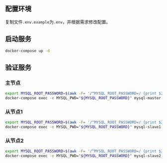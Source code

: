 ## 配置环境

复制文件`.env.example`为`.env`，并根据需求修改配置。

## 启动服务

```bash
docker-compose up -d
```

## 验证服务

### 主节点

```bash
export MYSQL_ROOT_PASSWORD=$(awk -F= '/^MYSQL_ROOT_PASSWORD=/ {print $2}' .env.example)
docker-compose exec -e MYSQL_PWD="${MYSQL_ROOT_PASSWORD}" mysql-master mysql -u root -e "SHOW MASTER STATUS;"
```

### 从节点1

```bash
export MYSQL_ROOT_PASSWORD=$(awk -F= '/^MYSQL_ROOT_PASSWORD=/ {print $2}' .env.example)
docker-compose exec -e MYSQL_PWD="${MYSQL_ROOT_PASSWORD}" mysql-slave1 mysql -u root -e "SHOW SLAVE STATUS\G"
```

### 从节点2

```bash
export MYSQL_ROOT_PASSWORD=$(awk -F= '/^MYSQL_ROOT_PASSWORD=/ {print $2}' .env.example)
docker-compose exec -e MYSQL_PWD="${MYSQL_ROOT_PASSWORD}" mysql-slave2 mysql -u root -e "SHOW SLAVE STATUS\G"
```
